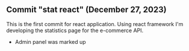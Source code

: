 ## Commit "stat react" (December 27, 2023)
This is the first commit for react application. Using react framework I'm developing the
statistics page for the e-commerce API.

* Admin panel was marked up